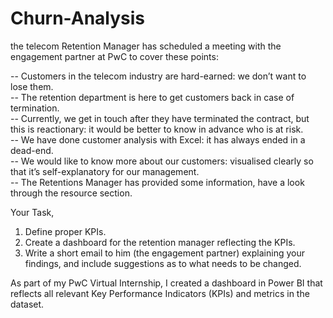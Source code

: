 # Churn-Analysis
 the telecom Retention Manager has scheduled a meeting with the engagement partner at PwC to cover these points:

-- Customers in the telecom industry are hard-earned: we don’t want to lose them. \
-- The retention department is here to get customers back in case of termination. \
-- Currently, we get in touch after they have terminated the contract, but this is reactionary: it would be better to know in advance who is at risk. \
-- We  have done customer analysis with Excel: it has always ended in a dead-end. \
-- We would like to know more about our customers: visualised clearly so that it’s self-explanatory for our management. \
-- The Retentions Manager has provided some information, have a look through the resource section. 

Your Task,
1. Define proper KPIs.
2. Create a dashboard for the retention manager reflecting the KPIs.
3. Write a short email to him (the engagement partner) explaining your findings, and include suggestions as to what needs to be changed. 

As part of my PwC Virtual Internship, I created a dashboard in Power BI that reflects all relevant Key Performance Indicators (KPIs) and metrics in the dataset.
